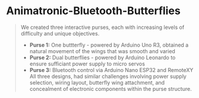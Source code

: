 # Animatronic-Bluetooth-Butterflies
> We created three interactive purses, each with increasing levels of difficulty and unique objectives.
>
> - **Purse 1:** One buttterfly - powered by Arduino Uno R3, obtained a natural movement of the wings that was smooth and varied
> - **Purse 2:** Dual butterflies - powered by Arduino Leonardo to ensure sufficiant power supply to micro servos 
> - **Purse 3:** Bluetooth control via Arduino Nano ESP32 and RemoteXY  
> All three designs, had similar challenges involving power supply selection, wiring layout, butterfly wing attachment, and concealment of electronic components within the purse structure.
